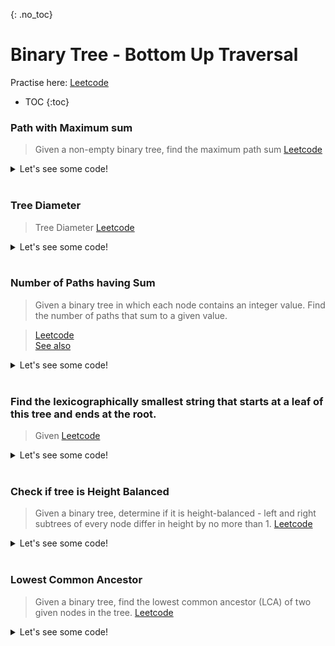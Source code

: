 {: .no_toc}
# Binary Tree - Bottom Up Traversal
Practise here: [Leetcode]()

- TOC
{:toc}

### Path with Maximum sum

> Given a non-empty binary tree, find the maximum path sum
> [Leetcode](https://leetcode.com/problems/binary-tree-maximum-path-sum/) <BR>

<details><summary markdown="span">Let's see some code!</summary>

```python
class Solution:
    def maxPathSum(self, root: Optional[TreeNode]) -> int:
        def solve(node):
            if not node:
                return 0
            else:
                ls = solve(node.left)
                rs = solve(node.right)

                ls = max(ls, 0)
                rs = max(rs, 0)

                self.maxSum = max(self.maxSum, node.val + ls + rs)

                return max(ls, rs) + node.val

        self.maxSum = float('-inf')
        solve(root)
        return self.maxSum

```

</details>
<BR>

### Tree Diameter

> Tree Diameter
> [Leetcode](https://leetcode.com/problems/diameter-of-binary-tree/) <BR>

<details><summary markdown="span">Let's see some code!</summary>

```python
class Solution:
    def diameterOfBinaryTree(self, root: TreeNode, max_d=0) -> int:
        def solve(root):
            if root is None:
                return 0
            else:
                left  = solve(root.left)
                right = solve(root.right)
                self.res = max(self.res, left + right)      # Calculates Diameter
                return max(left, right) + 1                 # Calculates Depth
        self.res = 0
        solve(root)
        return self.res

class Solution:
    def diameterOfBinaryTree(self, root: TreeNode, max_d=0) -> int:
        def depth(root):
            if root is None:
                return 0

            return max(depth(root.left), depth(root.right)) + 1

        def diam_at(root):
            if root is None:
                return 0

            return depth(root.left) + depth(root.right)

        if root is None:
            return 0

        return max(max_d, diam_at(root), self.diameterOfBinaryTree(root.left), self.diameterOfBinaryTree(root.right))
```

</details>
<BR>

### Number of Paths having Sum

> Given a binary tree in which each node contains an integer value. Find the number of paths that sum to a given value.

> [Leetcode](https://leetcode.com/problems/path-sum-iii/) <BR>
> [See also](https://leetcode.com/problems/maximum-size-subarray-sum-equals-k/)

<details><summary markdown="span">Let's see some code!</summary>

```python
class Solution:
    def pathSum(self, root: TreeNode, target: int) -> int:
        def find_paths(root, target):
            if not root:
                return 0

            return int(root.val == target) + find_paths(root.left, target-root.val) + find_paths(root.right, target-root.val)

        if not root:
            return 0

        return find_paths(root, target) + self.pathSum(root.left, target) + self.pathSum(root.right, target)


class Solution:
    def pathSum(self, root: TreeNode, sum: int) -> int:
        def preorder(node: TreeNode, curr_sum) -> None:
            if not node:
                return

            curr_sum += node.val        # current prefix sum
            if curr_sum == k:
                self.totalCount += 1

            # number of times the curr_sum − k has occurred already,
            # determines the number of times a path with sum k has occurred up to the current node
            self.totalCount += h[curr_sum - k]

            # Add the current sum into hashmap to use it during the child nodes processing only
            h[curr_sum] += 1
            preorder(node.left, curr_sum)
            preorder(node.right, curr_sum)
            h[curr_sum] -= 1
            # ^ remove current sum from hashmap - to not use it during the parallel subtree processing

        totalCount, k = 0, sum
        h = collections.defaultdict(int)
        preorder(root, 0)
        return self.totalCount
```

</details>
<BR>

### Find the lexicographically smallest string that starts at a leaf of this tree and ends at the root.

> Given
> [Leetcode](https://leetcode.com/problems/smallest-string-starting-from-leaf/) <BR>

<details><summary markdown="span">Let's see some code!</summary>

```python
class Solution:
    def smallestFromLeaf(self, root: Optional[TreeNode]) -> str:
        def solve(node, accum=[]):
            if node:
                if node and node.left is None and node.right is None:  # i.e. if leaf
                    res.append(''.join([chr(x + 97) for x in reversed(accum + [node.val])]))
                else:
                    solve(node.left, accum + [node.val])
                    solve(node.right, accum + [node.val])

        res = []
        solve(root)
        res = sorted(res)
        return res[0]
```

</details>
<BR>

### Check if tree is Height Balanced

> Given a binary tree, determine if it is height-balanced - left and right subtrees of every node differ in height by no more than 1.
> [Leetcode](https://leetcode.com/problems/balanced-binary-tree/) <BR>

<details><summary markdown="span">Let's see some code!</summary>

```python
class Solution:
    def isBalanced(self, root: Optional[TreeNode]) -> bool:
        def depth(node):
            if not node:
                return 0
            else:
                ls = depth(node.left)
                rs = depth(node.right)

                if abs(ls - rs) > 1:
                    self.isBalanced = False

                return 1 + max(ls, rs)

        self.isBalanced = True
        depth(root)
        return self.isBalanced

class Solution:
    def isBalanced(self, root: Optional[TreeNode]) -> bool:
        def depth(node):
            if not node:
                return 0
            else:
                return max(depth(node.left), depth(node.right)) + 1

        def isBalanced(node):
            if not node:
                return True
            elif abs(depth(node.left) - depth(node.right)) > 1:
                return False
            else:
                return isBalanced(node.left) and isBalanced(node.right)

        return isBalanced(root)
```

</details>
<BR>

### Lowest Common Ancestor

> Given a binary tree, find the lowest common ancestor (LCA) of two given nodes in the tree.
> [Leetcode](https://leetcode.com/problems/lowest-common-ancestor-of-a-binary-tree/) <BR>

<details><summary markdown="span">Let's see some code!</summary>

```python
class Solution(object):
    def lowestCommonAncestor(self, root, p, q):
        if not root:
            return None
        elif p == root or q == root:
            return root
        else:
            left  = self.lowestCommonAncestor(root.left,  p , q)
            right = self.lowestCommonAncestor(root.right, p , q)

            if left and right:
                return root
            elif not left:
                return right
            elif not right:
                return left
```

</details>
<BR>



